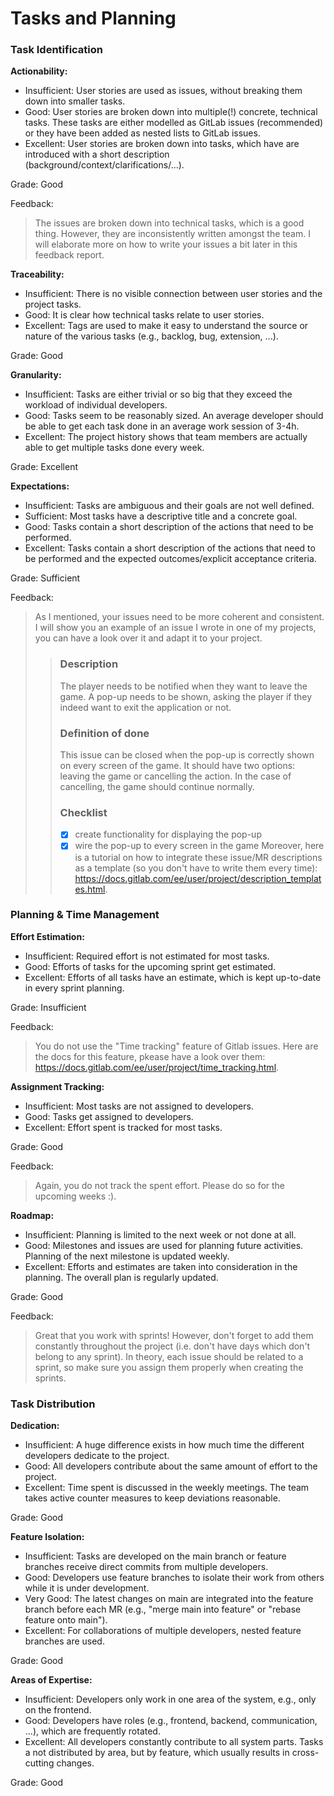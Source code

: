 # Tasks and Planning

### Task Identification

**Actionability:**

- Insufficient: User stories are used as issues, without breaking them down into smaller tasks.
- Good: User stories are broken down into multiple(!) concrete, technical tasks. These tasks are either modelled as GitLab issues (recommended) or they have been added as nested lists to GitLab issues.
- Excellent: User stories are broken down into tasks, which have are introduced with a short description (background/context/clarifications/...).

Grade: Good

Feedback:
> The issues are broken down into technical tasks, which is a good thing. However, they are inconsistently written amongst the team. I will elaborate more on how to write your issues a bit later in this feedback report.

**Traceability:**

- Insufficient: There is no visible connection between user stories and the project tasks.
- Good: It is clear how technical tasks relate to user stories.
- Excellent: Tags are used to make it easy to understand the source or nature of the various tasks (e.g., backlog, bug, extension, ...).

Grade: Good

**Granularity:**

- Insufficient: Tasks are either trivial or so big that they exceed the workload of individual developers.
- Good: Tasks seem to be reasonably sized. An average developer should be able to get each task done in an average work session of 3-4h.
- Excellent: The project history shows that team members are actually able to get multiple tasks done every week.

Grade: Excellent

**Expectations:**

- Insufficient: Tasks are ambiguous and their goals are not well defined.
- Sufficient: Most tasks have a descriptive title and a concrete goal.
- Good: Tasks contain a short description of the actions that need to be performed.
- Excellent: Tasks contain a short description of the actions that need to be performed and the expected outcomes/explicit acceptance criteria.

Grade: Sufficient

Feedback:
> As I mentioned, your issues need to be more coherent and consistent.
> I will show you an example of an issue I wrote in one of my projects, you can have a look over it and adapt it to your project.
>> ### Description
>> The player needs to be notified when they want to leave the game. A pop-up needs to be shown, asking the player if they indeed want to exit the application or not.
>> ### Definition of done
>> This issue can be closed when the pop-up is correctly shown on every screen of the game. It should have two options: leaving the game or cancelling the action. In the case of cancelling, the game should continue normally.
>> ### Checklist
>> - [x] create functionality for displaying the pop-up
>> - [x] wire the pop-up to every screen in the game
> Moreover, here is a tutorial on how to integrate these issue/MR descriptions as a template (so you don't have to write them every time): https://docs.gitlab.com/ee/user/project/description_templates.html.


### Planning & Time Management

**Effort Estimation:**

- Insufficient: Required effort is not estimated for most tasks.
- Good: Efforts of tasks for the upcoming sprint get estimated.
- Excellent: Efforts of all tasks have an estimate, which is kept up-to-date in every sprint planning.

Grade: Insufficient

Feedback:
> You do not use the "Time tracking" feature of Gitlab issues. Here are the docs for this feature, pkease have a look over them: https://docs.gitlab.com/ee/user/project/time_tracking.html.

**Assignment Tracking:**

- Insufficient: Most tasks are not assigned to developers.
- Good: Tasks get assigned to developers.
- Excellent: Effort spent is tracked for most tasks.

Grade: Good

Feedback:
> Again, you do not track the spent effort. Please do so for the upcoming weeks :).

**Roadmap:**

- Insufficient: Planning is limited to the next week or not done at all.
- Good: Milestones and issues are used for planning future activities. Planning of the next milestone is updated weekly.
- Excellent: Efforts and estimates are taken into consideration in the planning. The overall plan is regularly updated.

Grade: Good

Feedback:
> Great that you work with sprints! However, don't forget to add them constantly throughout the project (i.e. don't have days which don't belong to any sprint).
> In theory, each issue should be related to a sprint, so make sure you assign them properly when creating the sprints.

### Task Distribution

**Dedication:**

- Insufficient: A huge difference exists in how much time  the different developers dedicate to the project.
- Good: All developers contribute about the same amount of effort to the project.
- Excellent: Time spent is discussed in the weekly meetings. The team takes active counter measures to keep deviations reasonable.

Grade: Good

**Feature Isolation:**

- Insufficient: Tasks are developed on the main branch or feature branches receive direct commits from multiple developers.
- Good: Developers use feature branches to isolate their work from others while it is under development.
- Very Good: The latest changes on main are integrated into the feature branch before each MR (e.g., "merge main into feature" or "rebase feature onto main").
- Excellent: For collaborations of multiple developers, nested feature branches are used.

Grade: Good

**Areas of Expertise:**

- Insufficient: Developers only work in one area of the system, e.g., only on the frontend.
- Good: Developers have roles (e.g., frontend, backend, communication, ...), which are frequently rotated.
- Excellent: All developers constantly contribute to all system parts. Tasks a not distributed by area, but by feature, which usually results in cross-cutting changes.

Grade: Good

